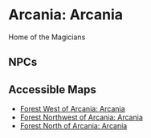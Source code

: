 # Arcania: Arcania

Home of the Magicians

## NPCs

## Accessible Maps

- [Forest West of Arcania: Arcania]()
- [Forest Northwest of Arcania: Arcania](forest-northwest-of-arcania)
- [Forest North of Arcania: Arcania](forest-north-of-arcania)

